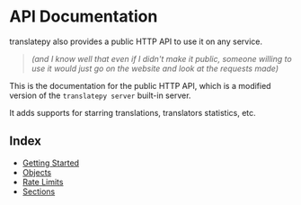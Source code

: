# API Documentation

translatepy also provides a public HTTP API to use it on any service.

> *(and I know well that even if I didn't make it public, someone willing to use it would just go on the website and look at the requests made)*

This is the documentation for the public HTTP API, which is a modified version of the `translatepy server` built-in server.

It adds supports for starring translations, translators statistics, etc.

## Index

- [Getting Started](./Getting%20Started.md)
- [Objects](./Objects.md)
- [Rate Limits](./Rate%20Limits.md)
- [Sections](./Sections)
